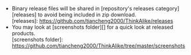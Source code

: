 * Binary release files will be shared in [repository's releases category][releases] to avoid being included in zip download.  
[releases]: https://github.com/tiancheng2000/ThinkAlike/releases
* You may look at [screenshots folder][] for a quick look at released products.  
[screenshots folder]: https://github.com/tiancheng2000/ThinkAlike/tree/master/screenshots
